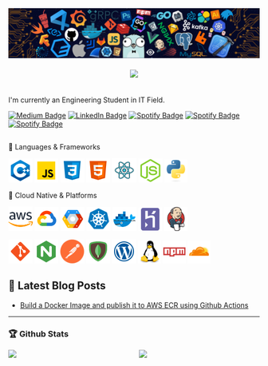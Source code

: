 <img src="./assets/media/header_.png">

<h6 align="center">
  <a href="https://git.io/typing-svg">
    <img src="https://readme-typing-svg.herokuapp.com?font=Roboto&color=040927&center=true&vCenter=true&height=35&lines=Hi+There+%F0%9F%91%8B;I+am+Rohan+Gupta+;Nice+to+see+you+here+!++%F0%9F%99%82">
  </a>
</h6>

I'm currently an Engineering Student in IT Field. </p>



<p> 
<!-- Medium Badge -->
<a href="https://medium.com/@serbis"><img src="https://img.shields.io/badge/-@WINOFFRG-0A0A0A?style=flat-square&amp;labelColor=0A0A0A&amp;logo=Medium&amp;link=https://winoffrg.medium.com/" alt="Medium Badge"></a>
<!-- Linkedin Badge -->
<a href="https://www.linkedin.com/in/serbis/"><img src="https://img.shields.io/badge/-@WINOFFRG-0077B5?style=flat-square&amp;labelColor=0077B5&amp;logo=LinkedIn&amp;link=https://www.linkedin.com/in/WINOFFRG/" alt="LinkedIn Badge"></a>
</a> <a href="https://open.spotify.com/user/1235099575"><img src="https://img.shields.io/badge/-%20Rohan%20Gupta-1ED760?style=flat-square&amp;labelColor=fff&amp;logo=Spotify&amp;link=https://open.spotify.com/user/1235099575" alt="Spotify Badge"></a>
<a href="https://open.spotify.com/user/1235099575"><img src="https://img.shields.io/badge/-%20Rohan%20Gupta-critical?style=flat-square&amp;labelColor=fff&amp;logo=Gmail&amp;link=https://open.spotify.com/user/1235099575" alt="Spotify Badge"></a>
<a href="https://t.me/WINOFFRG"><img src="https://img.shields.io/badge/-@WINOFFRG-blue?style=flat-square&amp;labelColor=blue&amp;logo=Telegram&amp;link=https://t.me/WINOFFRG" alt="Spotify Badge"></a>
</p>




##  

🧿 Languages & Frameworks
<p>
<img src="./assets/c++.svg" alt="C++" width="48" height="48"/>
<img src="./assets/javascript.svg" alt="JavaScript Logo" width="48" height="48"/>
<img src="./assets/css3.svg" alt="CSS" width="48" height="48"/>
<img src="./assets/html-5.svg" alt="HTML" width="48" height="48"/>
<img src="./assets/react.svg" alt="ReactJS" width="49" height="49"/>
<img src="./assets/nodejs.svg" alt="JavaScript Logo" width="48" height="48"/>
<img src="./assets/python-original.svg" alt="ReactJS" width="46" height="46"/>
</p>

🧿 Cloud Native & Platforms
<p>
<img src="./assets/amazon-web-services.svg" alt="Amazon Web Services" width="49" height="49"/>
<img src="./assets/google-cloud.svg" alt="Google Cloud" width="48" height="48"/>
<img src="./assets/google-cloud-platform.svg" alt="Google Cloud Platform" width="48" height="48"/>
<img src="./assets/kubernetes.svg" alt="JavaScript Logo" width="48" height="48"/>
<img src="./assets/docker.svg" alt="JavaScript Logo" width="48" height="48"/>
<img src="./assets/heroku-plain.svg" alt="JavaScript Logo" width="47" height="47"/>
<img src="./assets/jenkins-icon.svg" alt="JavaScript Logo" width="48" height="48"/>

</p>

<p>
<img src="./assets/git.svg" alt="JavaScript Logo" width="48" height="48"/>
<img src="./assets/nginx.svg" alt="JavaScript Logo" width="48" height="48"/>
<img src="./assets/postman.png" alt="JavaScript Logo" width="48" height="48"/>
<img src="./assets/mongodb.svg" alt="JavaScript Logo" width="48" height="48"/>
<img src="./assets/wordpress.svg" alt="JavaScript Logo" width="48" height="48"/>
<img src="./assets/linux-original.svg" alt="JavaScript Logo" width="46" height="46"/>
<img src="./assets/npm.svg" alt="JavaScript Logo" width="46" height="46"/>
<img src="./assets/cloudflare.svg" alt="JavaScript Logo" width="46" height="46"/>

</p>

## 📝 Latest Blog Posts

<!-- BLOG-POST-LIST:START -->
- [Build a Docker Image and publish it to AWS ECR using Github Actions](https://winoffrg.medium.com/build-a-docker-image-and-publish-it-to-aws-ecr-using-github-actions-f20accd774c3)
<!-- BLOG-POST-LIST:END -->

-----

### 🏆 Github Stats

<img  src="https://github-readme-stats.vercel.app/api?username=WINOFFRG&show_assets=true&hide_border=true&theme=dark" width="48%" align="right" >
<img  src="https://github-readme-streak-stats.herokuapp.com/?user=WINOFFRG&theme=dark" width="48%" >
